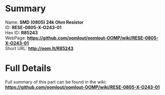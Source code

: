 
Summary
=================
  
Name: __SMD (0805) 24k Ohm Resistor__    
ID: __RESE-0805-X-O243-01__   
Hex ID: __R85243__   
WebPage: __https://github.com/oomlout/oomlout-OOMP/wiki/RESE-0805-X-O243-01__   
Short URL: __http://oom.lt/R85243__   

Full Details
==========================
Full summary of this part can be found in the wiki:   
__https://github.com/oomlout/oomlout-OOMP/wiki/RESE-0805-X-O243-01__    

